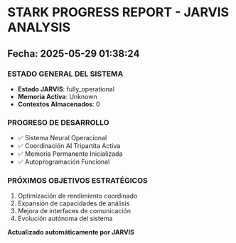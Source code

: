 # STARK PROGRESS REPORT - JARVIS ANALYSIS
## Fecha: 2025-05-29 01:38:24

### ESTADO GENERAL DEL SISTEMA
- **Estado JARVIS**: fully_operational
- **Memoria Activa**: Unknown
- **Contextos Almacenados**: 0

### PROGRESO DE DESARROLLO
- ✅ Sistema Neural Operacional
- ✅ Coordinación AI Tripartita Activa
- ✅ Memoria Permanente Inicializada
- ✅ Autoprogramación Funcional

### PRÓXIMOS OBJETIVOS ESTRATÉGICOS
1. Optimización de rendimiento coordinado
2. Expansión de capacidades de análisis
3. Mejora de interfaces de comunicación
4. Evolución autónoma del sistema

**Actualizado automáticamente por JARVIS**
